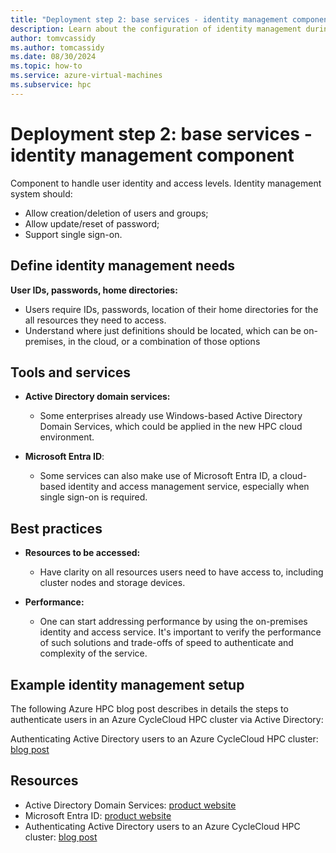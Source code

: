 ```yaml
---
title: "Deployment step 2: base services - identity management component"
description: Learn about the configuration of identity management during migration deployment step two.
author: tomvcassidy
ms.author: tomcassidy
ms.date: 08/30/2024
ms.topic: how-to
ms.service: azure-virtual-machines
ms.subservice: hpc
---
```


# Deployment step 2: base services - identity management component

Component to handle user identity and access levels. Identity management system should:

- Allow creation/deletion of users and groups;
- Allow update/reset of password;
- Support single sign-on.

## Define identity management needs

**User IDs, passwords, home directories:**
  - Users require IDs, passwords, location of their home directories for the all resources they need to access.
  - Understand where just definitions should be located, which can be on-premises, in the cloud, or a combination of those options

## Tools and services

* **Active Directory domain services:**
  - Some enterprises already use Windows-based Active Directory Domain Services, which could be applied in the new HPC cloud environment.

* **Microsoft Entra ID**:
  - Some services can also make use of Microsoft Entra ID, a cloud-based identity and access management service, especially when single sign-on is required.

## Best practices

* **Resources to be accessed:**
  - Have clarity on all resources users need to have access to, including cluster nodes and storage devices.

* **Performance:**
  - One can start addressing performance by using the on-premises identity and access service. It's important to verify the performance of such solutions and trade-offs of speed to authenticate and complexity of the service.

## Example identity management setup

The following Azure HPC blog post describes in details the steps to authenticate users in an Azure CycleCloud HPC cluster via Active Directory:

Authenticating Active Directory users to an Azure CycleCloud HPC cluster: [blog post](https://techcommunity.microsoft.com/t5/azure-high-performance-computing/authenticating-active-directory-users-to-an-azure-cyclecloud-hpc/ba-p/3757085)

## Resources

- Active Directory Domain Services: [product website](/windows-server/identity/ad-ds/get-started/virtual-dc/active-directory-domain-services-overview)
- Microsoft Entra ID: [product website](/entra/identity/)
- Authenticating Active Directory users to an Azure CycleCloud HPC cluster: [blog post](https://techcommunity.microsoft.com/t5/azure-high-performance-computing/authenticating-active-directory-users-to-an-azure-cyclecloud-hpc/ba-p/3757085)
